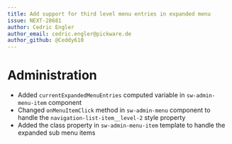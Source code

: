 ```yaml
---
title: Add support for third level menu entries in expanded menu
issue: NEXT-28681
author: Cedric Engler
author_email: cedric.engler@pickware.de
author_github: @Ceddy610
---
```

# Administration
* Added `currentExpandedMenuEntries` computed variable in `sw-admin-menu-item` component
* Changed `onMenuItemClick` method in `sw-admin-menu` component to handle the `navigation-list-item__level-2` style property
* Added the class property in `sw-admin-menu-item` template to handle the expanded sub menu items
